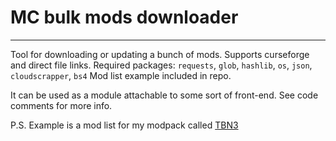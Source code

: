 # MC bulk mods downloader
-------------------------
Tool for downloading or updating a bunch of mods. Supports curseforge and direct file links.
Required packages: `requests`, `glob`, `hashlib`, `os`, `json`, `cloudscrapper`, `bs4`
Mod list example included in repo.

It can be used as a module attachable to some sort of front-end. See code comments for more info.


P.S. Example is a mod list for my modpack called [TBN3](https://github.com/JohnTheCoolingFan/TBN3)
